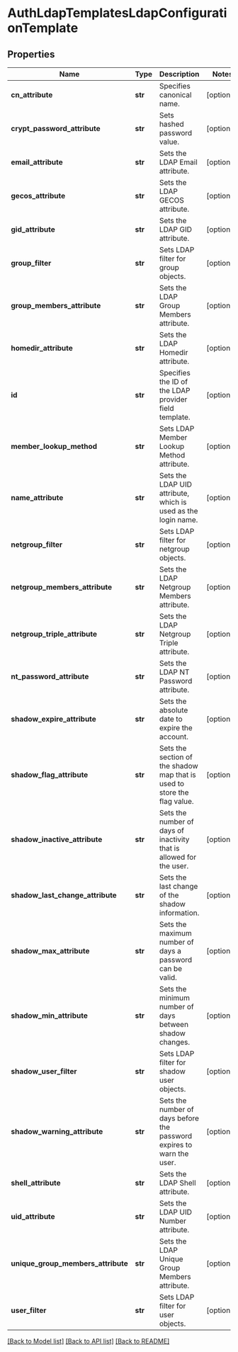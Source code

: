 # AuthLdapTemplatesLdapConfigurationTemplate

## Properties
Name | Type | Description | Notes
------------ | ------------- | ------------- | -------------
**cn_attribute** | **str** | Specifies canonical name. | [optional] 
**crypt_password_attribute** | **str** | Sets hashed password value. | [optional] 
**email_attribute** | **str** | Sets the LDAP Email attribute. | [optional] 
**gecos_attribute** | **str** | Sets the LDAP GECOS attribute. | [optional] 
**gid_attribute** | **str** | Sets the LDAP GID attribute. | [optional] 
**group_filter** | **str** | Sets LDAP filter for group objects. | [optional] 
**group_members_attribute** | **str** | Sets the LDAP Group Members attribute. | [optional] 
**homedir_attribute** | **str** | Sets the LDAP Homedir attribute. | [optional] 
**id** | **str** | Specifies the ID of the LDAP provider field template. | [optional] 
**member_lookup_method** | **str** | Sets LDAP Member Lookup Method attribute. | [optional] 
**name_attribute** | **str** | Sets the LDAP UID attribute, which is used as the login name. | [optional] 
**netgroup_filter** | **str** | Sets LDAP filter for netgroup objects. | [optional] 
**netgroup_members_attribute** | **str** | Sets the LDAP Netgroup Members attribute. | [optional] 
**netgroup_triple_attribute** | **str** | Sets the LDAP Netgroup Triple attribute. | [optional] 
**nt_password_attribute** | **str** | Sets the LDAP NT Password attribute. | [optional] 
**shadow_expire_attribute** | **str** | Sets the absolute date to expire the account. | [optional] 
**shadow_flag_attribute** | **str** | Sets the section of the shadow map that is used to store the flag value. | [optional] 
**shadow_inactive_attribute** | **str** | Sets the number of days of inactivity that is allowed for the user. | [optional] 
**shadow_last_change_attribute** | **str** | Sets the last change of the shadow information. | [optional] 
**shadow_max_attribute** | **str** | Sets the maximum number of days a password can be valid. | [optional] 
**shadow_min_attribute** | **str** | Sets the minimum number of days between shadow changes. | [optional] 
**shadow_user_filter** | **str** | Sets LDAP filter for shadow user objects. | [optional] 
**shadow_warning_attribute** | **str** | Sets the number of days before the password expires to warn the user. | [optional] 
**shell_attribute** | **str** | Sets the LDAP Shell attribute. | [optional] 
**uid_attribute** | **str** | Sets the LDAP UID Number attribute. | [optional] 
**unique_group_members_attribute** | **str** | Sets the LDAP Unique Group Members attribute. | [optional] 
**user_filter** | **str** | Sets LDAP filter for user objects. | [optional] 

[[Back to Model list]](../README.md#documentation-for-models) [[Back to API list]](../README.md#documentation-for-api-endpoints) [[Back to README]](../README.md)


